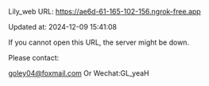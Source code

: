 Lily_web URL: https://ae6d-61-165-102-156.ngrok-free.app

Updated at: 2024-12-09 15:41:08

If you cannot open this URL, the server might be down.

Please contact: 

goley04@foxmail.com Or Wechat:GL_yeaH